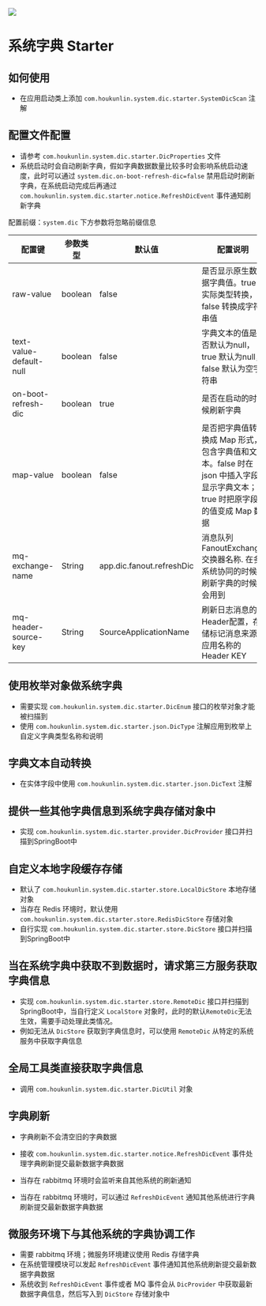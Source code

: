 [![](https://jitpack.io/v/houkunlin/system-dic-starter.svg)](https://jitpack.io/#houkunlin/system-dic-starter)

# 系统字典 Starter

## 如何使用

- 在应用启动类上添加 `com.houkunlin.system.dic.starter.SystemDicScan` 注解



## 配置文件配置

- 请参考 `com.houkunlin.system.dic.starter.DicProperties` 文件
- 系统启动时会自动刷新字典，假如字典数据数量比较多时会影响系统启动速度，此时可以通过 `system.dic.on-boot-refresh-dic=false` 禁用启动时刷新字典，在系统启动完成后再通过 `com.houkunlin.system.dic.starter.notice.RefreshDicEvent` 事件通知刷新字典



配置前缀：`system.dic` 下方参数将忽略前缀信息

| 配置键                  | 参数类型 | 默认值                    | 配置说明                                                     |
| ----------------------- | -------- | ------------------------- | ------------------------------------------------------------ |
| raw-value               | boolean  | false                     | 是否显示原生数据字典值。true 实际类型转换，false 转换成字符串值 |
| text-value-default-null | boolean  | false                     | 字典文本的值是否默认为null，true 默认为null，false 默认为空字符串 |
| on-boot-refresh-dic     | boolean  | true                      | 是否在启动的时候刷新字典                                     |
| map-value               | boolean  | false                     | 是否把字典值转换成 Map 形式，包含字典值和文本。false 时在 json 中插入字段显示字典文本；true 时把原字段的值变成 Map 数据 |
| mq-exchange-name        | String   | app.dic.fanout.refreshDic | 消息队列 FanoutExchange 交换器名称. 在多系统协同的时候刷新字典的时候会用到 |
| mq-header-source-key    | String   | SourceApplicationName     | 刷新日志消息的Header配置，存储标记消息来源应用名称的 Header KEY |


## 使用枚举对象做系统字典

- 需要实现 `com.houkunlin.system.dic.starter.DicEnum` 接口的枚举对象才能被扫描到
- 使用 `com.houkunlin.system.dic.starter.json.DicType` 注解应用到枚举上自定义字典类型名称和说明



## 字典文本自动转换

- 在实体字段中使用 `com.houkunlin.system.dic.starter.json.DicText` 注解



## 提供一些其他字典信息到系统字典存储对象中

- 实现 `com.houkunlin.system.dic.starter.provider.DicProvider` 接口并扫描到SpringBoot中



## 自定义本地字段缓存存储

- 默认了 `com.houkunlin.system.dic.starter.store.LocalDicStore` 本地存储对象
- 当存在 Redis 环境时，默认使用 `com.houkunlin.system.dic.starter.store.RedisDicStore` 存储对象
- 自行实现 `com.houkunlin.system.dic.starter.store.DicStore` 接口并扫描到SpringBoot中



## 当在系统字典中获取不到数据时，请求第三方服务获取字典信息

- 实现 `com.houkunlin.system.dic.starter.store.RemoteDic` 接口并扫描到SpringBoot中，当自行定义 `LocalStore` 对象时，此时的默认`RemoteDic`无法生效，需要手动处理此类情况。
- 例如无法从 `DicStore` 获取到字典信息时，可以使用 `RemoteDic` 从特定的系统服务中获取字典信息



## 全局工具类直接获取字典信息

- 调用 `com.houkunlin.system.dic.starter.DicUtil` 对象



## 字典刷新

- 字典刷新不会清空旧的字典数据

- 接收 `com.houkunlin.system.dic.starter.notice.RefreshDicEvent` 事件处理字典刷新提交最新数据字典数据
- 当存在 rabbitmq 环境时会监听来自其他系统的刷新通知
- 当存在 rabbitmq 环境时，可以通过 `RefreshDicEvent` 通知其他系统进行字典刷新提交最新数据字典数据



## 微服务环境下与其他系统的字典协调工作

- 需要 rabbitmq 环境；微服务环境建议使用 Redis 存储字典
- 在系统管理模块可以发起 `RefreshDicEvent` 事件通知其他系统刷新提交最新数据字典数据
- 系统收到 `RefreshDicEvent` 事件或者 MQ 事件会从 `DicProvider` 中获取最新数据字典信息，然后写入到 `DicStore` 存储对象中